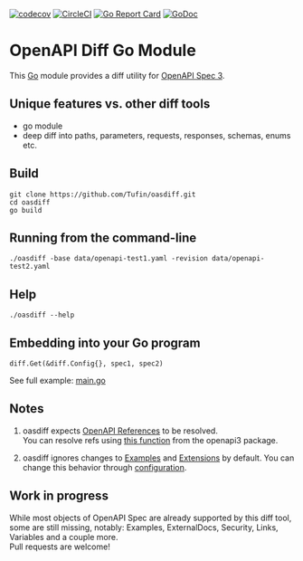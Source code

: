 [![codecov](https://codecov.io/gh/tufin/oasdiff/branch/master/graph/badge.svg?token=Y8BM6X77JY)](https://codecov.io/gh/tufin/oasdiff)
[![CircleCI](https://circleci.com/gh/Tufin/oasdiff.svg?style=svg)](https://circleci.com/gh/Tufin/oasdiff)
[![Go Report Card](https://goreportcard.com/badge/github.com/tufin/oasdiff)](https://goreportcard.com/report/github.com/tufin/oasdiff)
[![GoDoc](https://godoc.org/github.com/tufin/oasdiff?status.svg)](https://godoc.org/github.com/tufin/oasdiff)

# OpenAPI Diff Go Module
This [Go](https://golang.org) module provides a diff utility for [OpenAPI Spec 3](https://swagger.io/specification/).

## Unique features vs. other diff tools
- go module
- deep diff into paths, parameters, requests, responses, schemas, enums etc.

## Build
```
git clone https://github.com/Tufin/oasdiff.git
cd oasdiff
go build
```

## Running from the command-line
```
./oasdiff -base data/openapi-test1.yaml -revision data/openapi-test2.yaml
```

## Help
```
./oasdiff --help
```

## Embedding into your Go program
```
diff.Get(&diff.Config{}, spec1, spec2)
```
See full example: [main.go](main.go)

## Notes
1. oasdiff expects [OpenAPI References](https://swagger.io/docs/specification/using-ref/) to be resolved.  
You can resolve refs using [this function](https://pkg.go.dev/github.com/getkin/kin-openapi/openapi3#SwaggerLoader.ResolveRefsIn) from the openapi3 package.

2. oasdiff ignores changes to [Examples](https://swagger.io/specification/#example-object) and [Extensions](https://swagger.io/specification/#specification-extensions) by default. You can change this behavior through [configuration](diff/config.go).

## Work in progress
While most objects of OpenAPI Spec are already supported by this diff tool, some are still missing, notably: Examples, ExternalDocs, Security, Links, Variables and a couple more.  
Pull requests are welcome!



